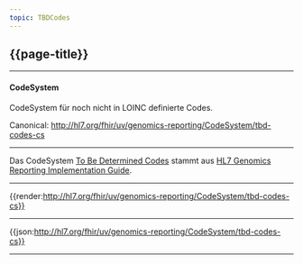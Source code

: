 ```yaml
---
topic: TBDCodes
---
```


## {{page-title}}

---

#### CodeSystem

CodeSystem für noch nicht in LOINC definierte Codes.

Canonical: http://hl7.org/fhir/uv/genomics-reporting/CodeSystem/tbd-codes-cs

---

Das CodeSystem [To Be Determined Codes](http://hl7.org/fhir/uv/genomics-reporting/STU3/CodeSystem-tbd-codes-cs.html) stammt aus [HL7 Genomics Reporting Implementation Guide](http://hl7.org/fhir/uv/genomics-reporting/STU3/).

---

{{render:http://hl7.org/fhir/uv/genomics-reporting/CodeSystem/tbd-codes-cs}}

---

{{json:http://hl7.org/fhir/uv/genomics-reporting/CodeSystem/tbd-codes-cs}}

---
